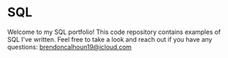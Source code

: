 # SQL
 
Welcome to my SQL portfolio! This code repository contains examples of SQL I've written. Feel free to take a look and reach out if you have any questions: brendoncalhoun19@icloud.com
